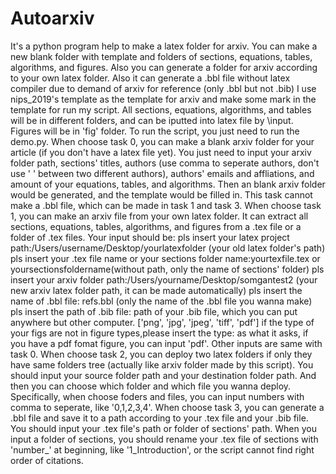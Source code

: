 # Autoarxiv
It's a python program help to make a latex folder for arxiv. You can make a new blank folder with template and folders of sections, equations, tables, algorithms, and figures. Also you can generate a folder for arxiv according to your own latex folder. Also it can generate a .bbl file without latex compiler due to demand of arxiv for reference (only .bbl but not .bib)
I use nips_2019's template as the template for arxiv and make some mark in the template for run my script. All sections, equations, algorithms, and tables will be in different folders, and can be iputted into latex file by \input. Figures will be in 'fig' folder. 
To run the script, you just need to run the demo.py.
When choose task 0, you can make a blank arxiv folder for your article (if you don't have a latex file yet). You just need to input your arxiv folder path, sections' titles, authors (use comma to seperate authors, don't use ' ' between two different authors), authors' emails and affliations, and amount of your equations, tables, and algorithms. Then an blank arxiv folder would be generated, and the template would be filled in. This task cannot make a .bbl file, which can be made in task 1 and task 3.
When choose task 1, you can make an arxiv file from your own latex folder. It can extract all sections, equations, tables, algorithms, and figures from a .tex file or a folder of .tex files. Your input should be:
pls insert your latex project path:/Users/username/Desktop/yourlatexfolder (your old latex folder's path)
pls insert your .tex file name or your sections folder name:yourtexfile.tex or yoursectionsfoldername(without path, only the name of sections' folder)
pls insert your arxiv folder path:/Users/yourname/Desktop/somgantest2 (your new arxiv latex folder path, it can be made automatically)
pls insert the name of .bbl file: refs.bbl (only the name of the .bbl file you wanna make)
pls insert the path of .bib file: path of your .bib file, which you can put anywhere but other computer.
['png', 'jpg', 'jpeg', 'tiff', 'pdf']
if the type of your figs are not in figure types,please insert the type: as what it asks, if you have a pdf fomat figure, you can input 'pdf'.
Other inputs are same with task 0.
When choose task 2, you can deploy two latex folders if only they have same folders tree (actually like arxiv folder made by this script). You should input your source folder path and your destination folder path. And then you can choose which folder and which file you wanna deploy. Specifically, when choose foders and files, you can input numbers with comma to seperate, like '0,1,2,3,4'.
When choose task 3, you can generate a .bbl file and save it to a path according to your .tex file and your .bib file. You should input your .tex file's path or folder of sections' path. When you input a folder of sections, you should rename your .tex file of sections with 'number_' at beginning, like '1_Introduction', or the script cannot find right order of citations.
